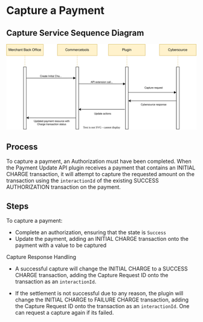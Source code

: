 # Capture a Payment

## Capture Service Sequence Diagram

![Capture service flow](images/Flow-Diagram-Capture-a-Payment.svg)

## Process

To capture a payment, an Authorization must have been completed. When the Payment Update API plugin receives a payment that contains an INITIAL CHARGE transaction, it will attempt to capture the requested amount on the transaction using the `interactionId` of the existing SUCCESS AUTHORIZATION transaction on the payment.

## Steps

To capture a payment:

- Complete an authorization, ensuring that the state is `Success`
- Update the payment, adding an INITIAL CHARGE transaction onto the payment with a value to be captured

Capture Response Handling

- A successful capture will change the INITIAL CHARGE to a SUCCESS CHARGE transaction, adding the Capture Request ID onto the transaction as an `interactionId`.

- If the settlement is not successful due to any reason, the plugin will change the INITIAL CHARGE to FAILURE CHARGE transaction, adding the Capture Request ID onto the transaction as an `interactionId`. One can request a capture again if its failed.
